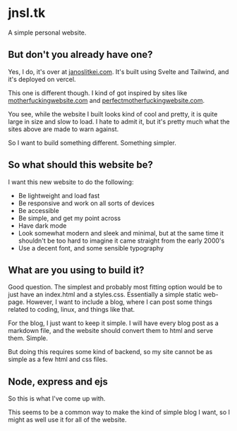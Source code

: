 # jnsl.tk

A simple personal website.

## But don't you already have one?

Yes, I do, it's over at [janoslitkei.com](https://janoslitkei.com/). It's built 
using Svelte and Tailwind, and it's deployed on vercel. 

This one is different though. I kind of got inspired by sites like 
[motherfuckingwebsite.com](https://motherfuckingwebsite.com/) and 
[perfectmotherfuckingwebsite.com](https://perfectmotherfuckingwebsite.com/).

You see, while the website I built looks kind of cool and pretty, it is quite 
large in size and slow to load. I hate to admit it, but it's pretty much what
the sites above are made to warn against. 

So I want to build something different. Something simpler. 

## So what should this website be?

I want this new website to do the following:

- Be lightweight and load fast
- Be responsive and work on all sorts of devices
- Be accessible
- Be simple, and get my point across
- Have dark mode
- Look somewhat modern and sleek and minimal, but at the same time it shouldn't be too hard to imagine it came straight from the early 2000's
- Use a decent font, and some sensible typography

## What are you using to build it?

Good question. The simplest and probably most fitting option would be to just have 
an index.html and a styles.css. Essentially a simple static web-page. However,
I want to include a blog, where I can post some things related to coding, linux, 
and things like that.

For the blog, I just want to keep it simple. I will have every blog post as a 
markdown file, and the website should convert them to html and serve them. Simple.

But doing this requires some kind of backend, so my site cannot be as simple as 
a few html and css files. 

## Node, express and ejs

So this is what I've come up with.

This seems to be a common way to make the kind of simple blog I want, so I 
might as well use it for all of the website. 

